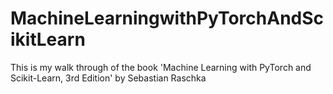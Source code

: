 # MachineLearningwithPyTorchAndScikitLearn
This is my walk through of the book 'Machine Learning with PyTorch and Scikit-Learn, 3rd Edition' by Sebastian Raschka
